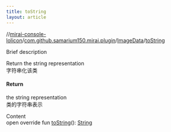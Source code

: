 ```yaml
---
title: toString
layout: article
---
```

//[mirai-console-lolicon](../../index.md)/[com.github.samarium150.mirai.plugin](../index.md)/[ImageData](index.md)/[toString](to-string.md)





Brief description  


Return the string representation <br> 字符串化该类



#### Return  


the string representation <br> 类的字符串表示


Content  
open override fun [toString](to-string.md)(): [String](https://kotlinlang.org/api/latest//stdlib/kotlin/-string/index.html)  



